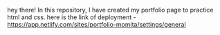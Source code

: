 hey there!
In this repository, I have created my portfolio page to practice html and css.
here is the link of deployment - https://app.netlify.com/sites/portfolio-momita/settings/general